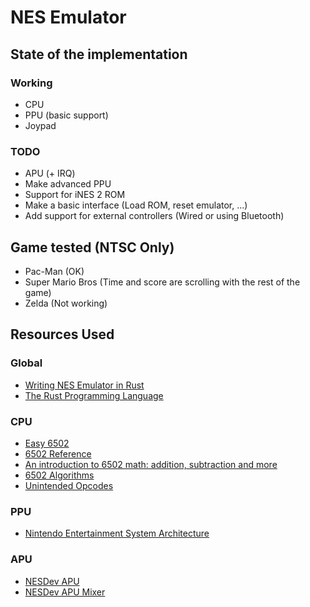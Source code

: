 # NES Emulator

## State of the implementation

### Working

- CPU
- PPU (basic support)
- Joypad

### TODO

- APU (+ IRQ)
- Make advanced PPU 
- Support for iNES 2 ROM
- Make a basic interface (Load ROM, reset emulator, ...)
- Add support for external controllers (Wired or using Bluetooth)

## Game tested (NTSC Only)

- Pac-Man (OK)
- Super Mario Bros (Time and score are scrolling with the rest of the game) 
- Zelda (Not working)

## Resources Used

### Global
- [Writing NES Emulator in Rust](https://bugzmanov.github.io/nes_ebook/chapter_1.html) 
- [The Rust Programming Language](https://doc.rust-lang.org/book/)

### CPU 
- [Easy 6502](https://skilldrick.github.io/easy6502/)
- [6502 Reference](https://www.nesdev.org/obelisk-6502-guide/reference.html)
- [An introduction to 6502 math: addition, subtraction and more](https://retro64.altervista.org/blog/an-introduction-to-6502-math-addiction-subtraction-and-more/)
- [6502 Algorithms](https://cx16.dk/6502/algorithms.html)
- [Unintended Opcodes](https://hitmen.c02.at/files/docs/c64/NoMoreSecrets-NMOS6510UnintendedOpcodes-20162412.pdf)

### PPU
- [Nintendo Entertainment System Architecture](https://fms.komkon.org/EMUL8/NES.html#LABH)

### APU
- [NESDev APU](https://www.nesdev.org/wiki/APU)
- [NESDev APU Mixer](https://www.nesdev.org/wiki/APU_Mixer)